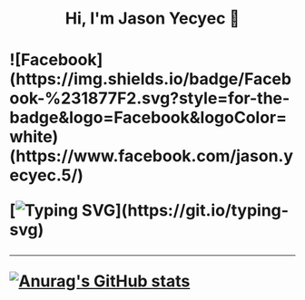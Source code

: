 
  <h1 align="center"> Hi, I'm Jason Yecyec 👋<h1/>
 ![Facebook](https://img.shields.io/badge/Facebook-%231877F2.svg?style=for-the-badge&logo=Facebook&logoColor=white)(https://www.facebook.com/jason.yecyec.5/)

  
[![Typing SVG](https://readme-typing-svg.herokuapp.com?size=25&color=1A8FF7&center=true&width=1000&height=100&lines=Aspiring+to+be+a+Full-stack+developer;Nice+to+meet+you+...)](https://git.io/typing-svg)
  
 ---
[![Anurag's GitHub stats](https://github-readme-stats.vercel.app/api?username=Jasonyecyec&show_icons=true)](https://github.com/Jasonyecyec/github-readme-stats)
          
